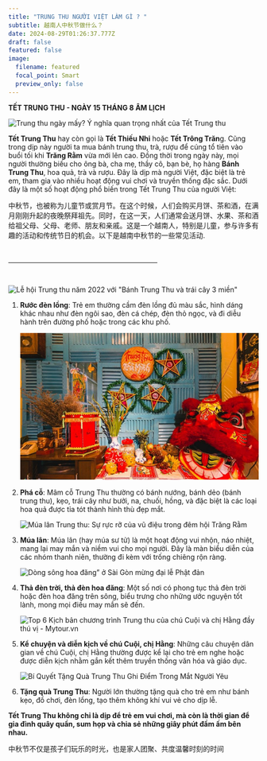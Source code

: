 ```yaml
---
title: "TRUNG THU NGƯỜI VIỆT LÀM GÌ ? "
subtitle: 越南人中秋节做什么？
date: 2024-08-29T01:26:37.777Z
draft: false
featured: false
image:
  filename: featured
  focal_point: Smart
  preview_only: false
---
```

**TẾT TRUNG THU - NGÀY 15 THÁNG 8 ÂM LỊCH** 

![Trung thu ngày mấy? Ý nghĩa quan trọng nhất của Tết Trung thu](https://phapluatxahoi.kinhtedothi.vn/stores/news_dataimages/2022/092022/06/14/3f75da0743f0e80f7cb665a0cc776691.jpg?rt=20220906145804)

**Tết Trung Thu** hay còn gọi là **Tết Thiếu Nhi** hoặc **Tết Trông Trăn**g. Cũng trong dịp này người ta mua bánh trung thu, trà, rượu để cúng tổ tiên vào buổi tối khi **Trăng Rằm** vừa mới lên cao. Đồng thời trong ngày này, mọi người thường biếu cho ông bà, cha mẹ, thầy cô, bạn bè, họ hàng **Bánh Trung Thu**, hoa quả, trà và rượu. Đây là dịp mà người Việt, đặc biệt là trẻ em, tham gia vào nhiều hoạt động vui chơi và truyền thống đặc sắc. Dưới đây là một số hoạt động phổ biến trong Tết Trung Thu của người Việt:

中秋节，也被称为儿童节或赏月节。在这个时候，人们会购买月饼、茶和酒，在满月刚刚升起的夜晚祭拜祖先。同时，在这一天，人们通常会送月饼、水果、茶和酒给祖父母、父母、老师、朋友和亲戚。这是一个越南人，特别是儿童，参与许多有趣的活动和传统节日的机会。以下是越南中秋节的一些常见活动.

</br>

<hr width="300px;">

</br>

![Lễ hội Trung thu năm 2022 với "Bánh Trung Thu và trái cây 3 miền"](https://bcp.cdnchinhphu.vn/zoom/600_315/334894974524682240/2022/9/6/y-nghia-tet-trung-thu-truyen-thong-cua-viet-nam-1662431302225606175519-0-92-675-1172-crop-1662431333830244378647.jpg)

1. **Rước đèn lồng**: Trẻ em thường cầm đèn lồng đủ màu sắc, hình dáng khác nhau như đèn ngôi sao, đèn cá chép, đèn thỏ ngọc, và đi diễu hành trên đường phố hoặc trong các khu phố. 

   ![](trung-thu-min-850x523.jpg)


2. **Phá cỗ**: Mâm cỗ Trung Thu thường có bánh nướng, bánh dẻo (bánh trung thu), kẹo, trái cây như bưởi, na, chuối, hồng, và đặc biệt là các loại hoa quả được tỉa tót thành hình thù đẹp mắt.

   ![Múa lân Trung thu: Sự rực rỡ của vũ điệu trong đêm hội Trăng Rằm](https://gcs.tripi.vn/public-tripi/tripi-feed/img/476152nmr/anh-mo-ta.png)




3. **Múa lân**: Múa lân (hay múa sư tử) là một hoạt động vui nhộn, náo nhiệt, mang lại may mắn và niềm vui cho mọi người. Đây là màn biểu diễn của các nhóm thanh niên, thường đi kèm với trống chiêng rộn ràng.

   ![Dòng sông hoa đăng” ở Sài Gòn mừng đại lễ Phật đản](https://image.congan.com.vn/thumbnail/CATP-1037-2018-5-28/hoa-dang-2018-307.jpg)


4. **Thả đèn trời, thả đèn hoa đăng**: Một số nơi có phong tục thả đèn trời hoặc đèn hoa đăng trên sông, biểu trưng cho những ước nguyện tốt lành, mong mọi điều may mắn sẽ đến.

   ![Top 6 Kịch bản chương trình Trung thu của chú Cuội và chị Hằng đầy thú vị -  Mytour.vn](https://gcs.tripi.vn/public-tripi/tripi-feed/img/473661GgH/loi-dan-chu-cuoi-chi-hang-dem-van-nghe-trung-thu-1187461.jpg)


5. **Kể chuyện và diễn kịch về chú Cuội, chị Hằng**: Những câu chuyện dân gian về chú Cuội, chị Hằng thường được kể lại cho trẻ em nghe hoặc được diễn kịch nhằm gắn kết thêm truyền thống văn hóa và giáo dục.

   ![Bí Quyết Tặng Quà Trung Thu Ghi Điểm Trong Mắt Người Yêu](https://mall.kayla.vn/wp-content/uploads/2024/07/bi-quyet-tang-qua-trung-thu-ghi-diem-trong-mat-nguoi-yeu.jpg)
6. **Tặng quà Trung Thu**: Người lớn thường tặng quà cho trẻ em như bánh kẹo, đồ chơi, đèn lồng, tạo thêm không khí vui vẻ cho dịp lễ.

**Tết Trung Thu không chỉ là dịp để trẻ em vui chơi, mà còn là thời gian để gia đình quây quần, sum họp và chia sẻ những giây phút đầm ấm bên nhau.**

中秋节不仅是孩子们玩乐的时光，也是家人团聚、共度温馨时刻的时间